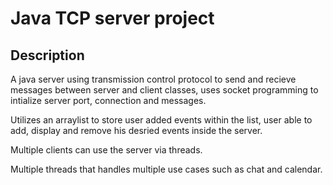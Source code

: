 # Java TCP server project

## Description 
A java server using transmission control protocol to send and recieve messages between server and client classes, uses socket programming
to intialize server port, connection and messages. 

Utilizes an arraylist to store user added events within the list, user able to add, display and remove his desried events inside the server.

Multiple clients can use the server via threads. 

Multiple threads that handles multiple use cases such as chat and calendar. 
